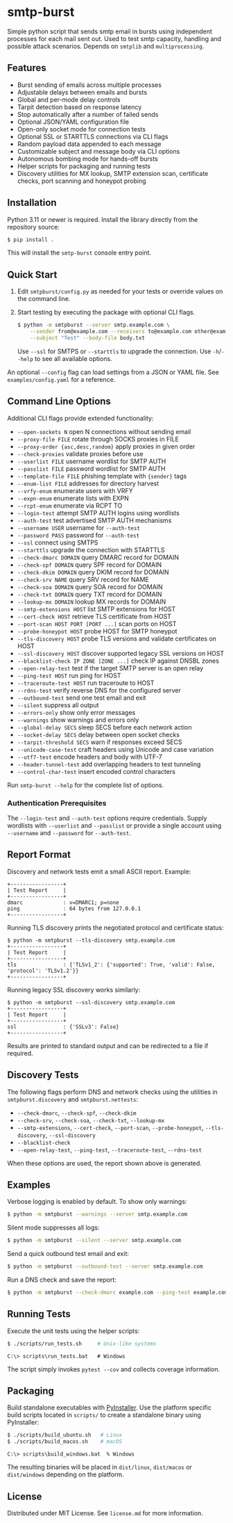 # smtp-burst
Simple python script that sends smtp email in bursts using independent processes for each mail sent out. Used to test smtp capacity, handling and possible attack scenarios. Depends on `smtplib` and `multiprocessing`.

## Features

- Burst sending of emails across multiple processes
- Adjustable delays between emails and bursts
- Global and per-mode delay controls
- Tarpit detection based on response latency
- Stop automatically after a number of failed sends
- Optional JSON/YAML configuration file
- Open-only socket mode for connection tests
- Optional SSL or STARTTLS connections via CLI flags
- Random payload data appended to each message
- Customizable subject and message body via CLI options
- Autonomous bombing mode for hands-off bursts
- Helper scripts for packaging and running tests
- Discovery utilities for MX lookup, SMTP extension scan, certificate checks,
  port scanning and honeypot probing

## Installation

Python 3.11 or newer is required. Install the library directly from the
repository source:

```bash
$ pip install .
```

This will install the `smtp-burst` console entry point.

## Quick Start

1. Edit `smtpburst/config.py` as needed for your tests or override values on the
   command line.
2. Start testing by executing the package with optional CLI flags.

   ```bash
   $ python -m smtpburst --server smtp.example.com \
       --sender from@example.com --receivers to@example.com other@example.com \
       --subject "Test" --body-file body.txt
   ```

   Use `--ssl` for SMTPS or `--starttls` to upgrade the connection.
   Use `-h`/`--help` to see all available options.

An optional `--config` flag can load settings from a JSON or YAML file.
See `examples/config.yaml` for a reference.

## Command Line Options

Additional CLI flags provide extended functionality:

- `--open-sockets N` open N connections without sending email
- `--proxy-file FILE` rotate through SOCKS proxies in FILE
- `--proxy-order {asc,desc,random}` apply proxies in given order
- `--check-proxies` validate proxies before use
- `--userlist FILE` username wordlist for SMTP AUTH
- `--passlist FILE` password wordlist for SMTP AUTH
- `--template-file FILE` phishing template with `{sender}` tags
- `--enum-list FILE` addresses for directory harvest
- `--vrfy-enum` enumerate users with VRFY
- `--expn-enum` enumerate lists with EXPN
- `--rcpt-enum` enumerate via RCPT TO
- `--login-test` attempt SMTP AUTH logins using wordlists
- `--auth-test` test advertised SMTP AUTH mechanisms
- `--username USER` username for `--auth-test`
- `--password PASS` password for `--auth-test`
- `--ssl` connect using SMTPS
- `--starttls` upgrade the connection with STARTTLS
- `--check-dmarc DOMAIN` query DMARC record for DOMAIN
- `--check-spf DOMAIN` query SPF record for DOMAIN
- `--check-dkim DOMAIN` query DKIM record for DOMAIN
- `--check-srv NAME` query SRV record for NAME
- `--check-soa DOMAIN` query SOA record for DOMAIN
- `--check-txt DOMAIN` query TXT record for DOMAIN
- `--lookup-mx DOMAIN` lookup MX records for DOMAIN
- `--smtp-extensions HOST` list SMTP extensions for HOST
- `--cert-check HOST` retrieve TLS certificate from HOST
- `--port-scan HOST PORT [PORT ...]` scan ports on HOST
- `--probe-honeypot HOST` probe HOST for SMTP honeypot
- `--tls-discovery HOST` probe TLS versions and validate certificates on HOST
- `--ssl-discovery HOST` discover supported legacy SSL versions on HOST
- `--blacklist-check IP ZONE [ZONE ...]` check IP against DNSBL zones
- `--open-relay-test` test if the target SMTP server is an open relay
- `--ping-test HOST` run ping for HOST
- `--traceroute-test HOST` run traceroute to HOST
- `--rdns-test` verify reverse DNS for the configured server
- `--outbound-test` send one test email and exit
- `--silent` suppress all output
- `--errors-only` show only error messages
- `--warnings` show warnings and errors only
- `--global-delay SECS` sleep SECS before each network action
- `--socket-delay SECS` delay between open socket checks
- `--tarpit-threshold SECS` warn if responses exceed SECS
- `--unicode-case-test` craft headers using Unicode and case variation
- `--utf7-test` encode headers and body with UTF-7
- `--header-tunnel-test` add overlapping headers to test tunneling
- `--control-char-test` insert encoded control characters

Run `smtp-burst --help` for the complete list of options.

### Authentication Prerequisites

The `--login-test` and `--auth-test` options require credentials. Supply
wordlists with `--userlist` and `--passlist` or provide a single account using
`--username` and `--password` for `--auth-test`.

## Report Format

Discovery and network tests emit a small ASCII report. Example:

```
+-----------------+
| Test Report     |
+-----------------+
dmarc             : v=DMARC1; p=none
ping              : 64 bytes from 127.0.0.1
+-----------------+
```

Running TLS discovery prints the negotiated protocol and certificate status:

```
$ python -m smtpburst --tls-discovery smtp.example.com
+-----------------+
| Test Report     |
+-----------------+
tls               : {'TLSv1_2': {'supported': True, 'valid': False, 'protocol': 'TLSv1.2'}}
+-----------------+
```

Running legacy SSL discovery works similarly:

```
$ python -m smtpburst --ssl-discovery smtp.example.com
+-----------------+
| Test Report     |
+-----------------+
ssl               : {'SSLv3': False}
+-----------------+
```

Results are printed to standard output and can be redirected to a file if
required.

## Discovery Tests

The following flags perform DNS and network checks using the utilities in
`smtpburst.discovery` and `smtpburst.nettests`:

- `--check-dmarc`, `--check-spf`, `--check-dkim`
- `--check-srv`, `--check-soa`, `--check-txt`, `--lookup-mx`
- `--smtp-extensions`, `--cert-check`, `--port-scan`, `--probe-honeypot`,
  `--tls-discovery`, `--ssl-discovery`
- `--blacklist-check`
- `--open-relay-test`, `--ping-test`, `--traceroute-test`, `--rdns-test`

When these options are used, the report shown above is generated.

## Examples

Verbose logging is enabled by default. To show only warnings:

```bash
$ python -m smtpburst --warnings --server smtp.example.com
```

Silent mode suppresses all logs:

```bash
$ python -m smtpburst --silent --server smtp.example.com
```

Send a quick outbound test email and exit:

```bash
$ python -m smtpburst --outbound-test --server smtp.example.com
```

Run a DNS check and save the report:

```bash
$ python -m smtpburst --check-dmarc example.com --ping-test example.com > report.txt
```

## Running Tests

Execute the unit tests using the helper scripts:

```bash
$ ./scripts/run_tests.sh     # Unix-like systems
```

```batch
C:\> scripts\run_tests.bat   # Windows
```

The script simply invokes `pytest --cov` and collects coverage information.

## Packaging

Build standalone executables with [PyInstaller](https://www.pyinstaller.org/).
Use the platform specific build scripts located in `scripts/` to create a
standalone binary using PyInstaller:

```bash
$ ./scripts/build_ubuntu.sh   # Linux
$ ./scripts/build_macos.sh    # macOS
```

```batch
C:\> scripts\build_windows.bat  % Windows
```

The resulting binaries will be placed in `dist/linux`, `dist/macos` or
`dist/windows` depending on the platform.

## License

Distributed under MIT License. See `license.md` for more information.

